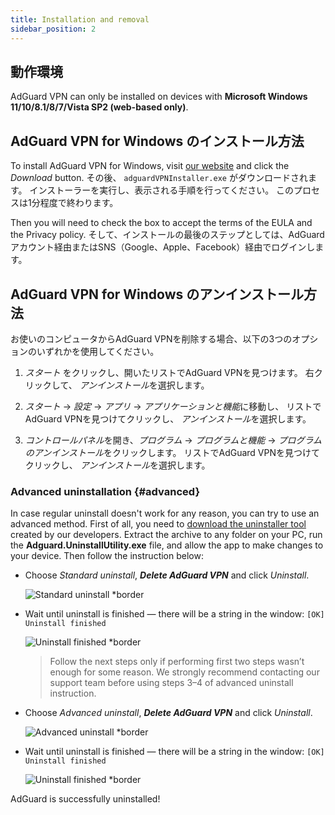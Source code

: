 ```yaml
---
title: Installation and removal
sidebar_position: 2
---
```


## 動作環境

AdGuard VPN can only be installed on devices with **Microsoft Windows 11/10/8.1/8/7/Vista SP2 (web-based only)**.

## AdGuard VPN for Windows のインストール方法

To install AdGuard VPN for Windows, visit [our website](https://adguard-vpn.com/welcome.html) and click the *Download* button. その後、 `adguardVPNInstaller.exe` がダウンロードされます。 インストーラーを実行し、表示される手順を行ってください。 このプロセスは1分程度で終わります。

Then you will need to check the box to accept the terms of the EULA and the Privacy policy. そして、インストールの最後のステップとしては、AdGuardアカウント経由またはSNS（Google、Apple、Facebook）経由でログインします。

## AdGuard VPN for Windows のアンインストール方法

お使いのコンピュータからAdGuard VPNを削除する場合、以下の3つのオプションのいずれかを使用してください。

1. *スタート* をクリックし、開いたリストでAdGuard VPNを見つけます。 右クリックして、 *アンインストール*を選択します。

2. *スタート* → *設定* → *アプリ* → *アプリケーションと機能*に移動し、 リストでAdGuard VPNを見つけてクリックし、 *アンインストール*を選択します。

3. *コントロールパネル*を開き、*プログラム* → *プログラムと機能* → *プログラムのアンインストール*をクリックします。 リストでAdGuard VPNを見つけてクリックし、 *アンインストール*を選択します。

### Advanced uninstallation {#advanced}

In case regular uninstall doesn't work for any reason, you can try to use an advanced method. First of all, you need to [download the uninstaller tool](https://cdn.adtidy.org/distr/windows/Uninstall_Utility.zip) created by our developers. Extract the archive to any folder on your PC, run the **Adguard.UninstallUtility.exe** file, and allow the app to make changes to your device. Then follow the instruction below:

- Choose *Standard uninstall*, ***Delete AdGuard VPN*** and click *Uninstall*.

    ![Standard uninstall *border](https://cdn.adguardvpn.com/content/kb/ad_blocker/windows/installation/standard-uninstall.png)

- Wait until uninstall is finished — there will be a string in the window: `[OK] Uninstall finished`

    ![Uninstall finished *border](https://cdn.adguardvpn.com/content/kb/ad_blocker/windows/installation/standard-uninstall-2.png)

    > Follow the next steps only if performing first two steps wasn’t enough for some reason. We strongly recommend contacting our support team before using steps 3–4 of advanced uninstall instruction.

- Choose *Advanced uninstall*, ***Delete AdGuard VPN*** and click *Uninstall*.

    ![Advanced uninstall *border](https://cdn.adguardvpn.com/content/kb/ad_blocker/windows/installation/advanced-uninstall.png)

- Wait until uninstall is finished — there will be a string in the window: `[OK] Uninstall finished`

    ![Uninstall finished *border](https://cdn.adguardvpn.com/content/kb/ad_blocker/windows/installation/advanced-uninstall-2.png)

AdGuard is successfully uninstalled!

